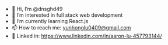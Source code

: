 - 👋 Hi, I’m @dnsghd49
- 👀 I’m interested in full stack web development 
- 🌱 I’m currently learning React.js
- 📫 How to reach me: yunhonglu0409@gmail.com
- 💞️ Linked in: https://www.linkedin.com/in/aaron-lu-457793144/

<!---
dnsghd49/dnsghd49 is a ✨ special ✨ repository because its `README.md` (this file) appears on your GitHub profile.
You can click the Preview link to take a look at your changes.
--->

